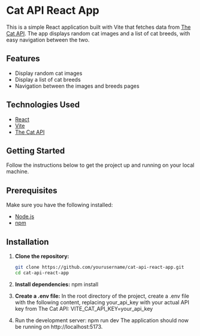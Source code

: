 # Cat API React App

This is a simple React application built with Vite that fetches data from [The Cat API](https://thecatapi.com/). 
The app displays random cat images and a list of cat breeds, with easy navigation between the two.

## Features

- Display random cat images
- Display a list of cat breeds
- Navigation between the images and breeds pages

## Technologies Used

- [React](https://react.dev/)
- [Vite](https://vitejs.dev/)
- [The Cat API](https://thecatapi.com/)

## Getting Started

Follow the instructions below to get the project up and running on your local machine.

## Prerequisites

Make sure you have the following installed:

- [Node.js](https://nodejs.org/)
- [npm](https://www.npmjs.com/)

## Installation

1. **Clone the repository:**

   ```bash
   git clone https://github.com/yourusername/cat-api-react-app.git
   cd cat-api-react-app
2. **Install dependencies:**
   npm install
3. **Create a .env file:**
   In the root directory of the project, create a .env file with the following content, replacing your_api_key with your actual API key from The Cat API:
   VITE_CAT_API_KEY=your_api_key
4. Run the development server:
   npm run dev
   The application should now be running on http://localhost:5173.



